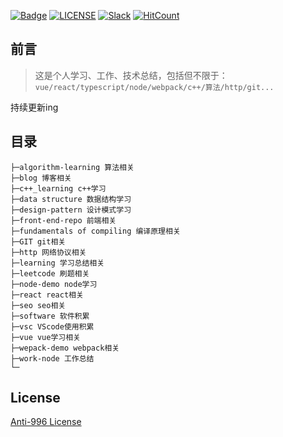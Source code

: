 
[![Badge](https://img.shields.io/badge/link-996.icu-%23FF4D5B.svg?style=flat-square)](https://996.icu/#/en_US)
[![LICENSE](https://img.shields.io/badge/license-Anti%20996-blue.svg?style=flat-square)](https://github.com/996icu/996.ICU/blob/master/LICENSE)
[![Slack](https://img.shields.io/badge/slack-996icu-green.svg?style=flat-square)](https://join.slack.com/t/996icu/shared_invite/enQtNjI0MjEzMTUxNDI0LTkyMGViNmJiZjYwOWVlNzQ3NmQ4NTQyMDRiZTNmOWFkMzYxZWNmZGI0NDA4MWIwOGVhOThhMzc3NGQyMDBhZDc)
[![HitCount](http://hits.dwyl.io/996icu/996.ICU.svg)](http://hits.dwyl.io/996icu/996.ICU)
## 前言

>这是个人学习、工作、技术总结，包括但不限于：
`vue/react/typescript/node/webpack/c++/算法/http/git...`

持续更新ing

## 目录
```
├─algorithm-learning 算法相关 
├─blog 博客相关
├─c++_learning c++学习
├─data structure 数据结构学习
├─design-pattern 设计模式学习
├─front-end-repo 前端相关
├─fundamentals of compiling 编译原理相关
├─GIT git相关
├─http 网络协议相关
├─learning 学习总结相关
├─leetcode 刷题相关
├─node-demo node学习
├─react react相关
├─seo seo相关
├─software 软件积累
├─vsc VScode使用积累
├─vue vue学习相关
├─wepack-demo webpack相关
├─work-node 工作总结
└─
```
## License
[Anti-996 License](LICENSE)